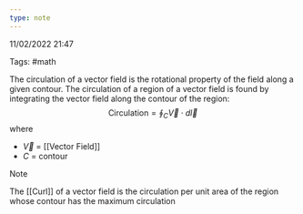```yaml
---
type: note
---
```

11/02/2022 21:47

Tags: #math 

The circulation of a vector field is the rotational property of the field along a given contour. The circulation of a region of a vector field is found by integrating the vector field along the contour of the region:
$$
\text{Circulation}=\oint_C\vec{V}\cdot d\vec{l}
$$
where
- $\vec{V}$ = [[Vector Field]]
- $C$ = contour

>[!note]
>The [[Curl]] of a vector field is the circulation per unit area of the region whose contour has the maximum circulation

